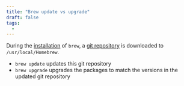 ```yaml
---
title: "Brew update vs upgrade"
draft: false
tags:
  - 
---
```

 During the [installation](https://brew.sh/) of `brew`, a [git repository](https://github.com/Homebrew/homebrew-core) is downloaded to `/usr/local/Homebrew`.

* `brew update` updates this git repository
* `brew upgrade` upgrades the packages to match the versions in the updated git repository

